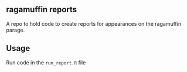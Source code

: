## ragamuffin reports

A repo to hold code to create reports for appearances on the ragamuffin parage.

## Usage 

Run code in the `run_report.R` file
